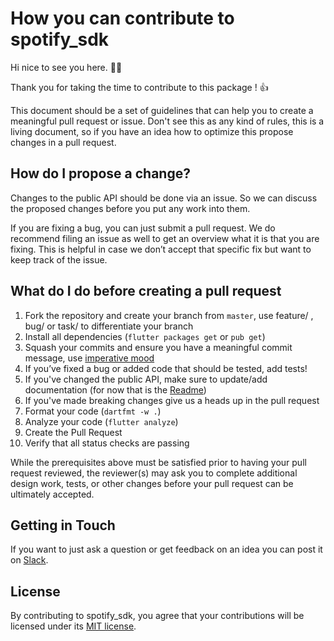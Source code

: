 # How you can contribute to spotify_sdk 

Hi nice to see you here. 🙌🎉

Thank you for taking the time to contribute to this package ! 👍

This document should be a set of guidelines that can help you to create a meaningful
pull request or issue. Don't see this as any kind of rules, this is a living document,
so if you have an idea how to optimize this propose changes in a pull request.

## How do I propose a change?

Changes to the public API should be done via an issue. So we can discuss the proposed 
changes before you put any work into them.

If you are fixing a bug, you can just submit a pull request. We do recommend filing an issue
as well to get an overview what it is that you are fixing.
This is helpful in case we don’t accept that specific fix but want to keep
track of the issue.

## What do I do before creating a pull request

1. Fork the repository and create your branch from `master`, use feature/ , bug/ or task/ to differentiate your branch
1. Install all dependencies (`flutter packages get` or `pub get`)
1. Squash your commits and ensure you have a meaningful commit message, use [imperative mood](https://chris.beams.io/posts/git-commit/#imperative)
1. If you’ve fixed a bug or added code that should be tested, add tests!
1. If you've changed the public API, make sure to update/add documentation (for now that is the [Readme](README.md))
1. If you've made breaking changes give us a heads up in the pull request
1. Format your code (`dartfmt -w .`)
1. Analyze your code (`flutter analyze`)
1. Create the Pull Request
1. Verify that all status checks are passing

While the prerequisites above must be satisfied prior to having your
pull request reviewed, the reviewer(s) may ask you to complete additional
design work, tests, or other changes before your pull request can be ultimately
accepted.

## Getting in Touch

If you want to just ask a question or get feedback on an idea you can post it
on [Slack](https://join.slack.com/t/spotifysdk/shared_invite/zt-gibgpkf9-o2ZEJBMPqXNTvqqPONYUQA).

## License

By contributing to spotify_sdk, you agree that your contributions will be licensed
under its [MIT license](LICENSE).
